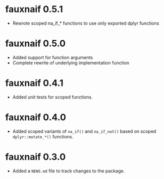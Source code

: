 # fauxnaif 0.5.1

* Rewrote scoped na_if_* functions to use only exported dplyr functions

# fauxnaif 0.5.0

* Added support for function arguments
* Complete rewrite of underlying implementation function

# fauxnaif 0.4.1

* Added unit tests for scoped functions.

# fauxnaif 0.4.0

* Added scoped variants of `na_if()` and `na_if_not()` based on scoped
  `dplyr::mutate_*()` functions.

# fauxnaif 0.3.0

* Added a `NEWS.md` file to track changes to the package.
